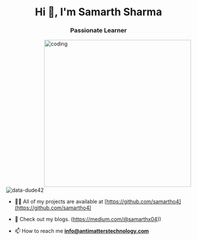 <h1 align="center">Hi 👋, I'm Samarth Sharma</h1>
<h3 align="center">Passionate Learner</h3>
<img align="right" alt="coding" width="400" src="https://cdn.dribbble.com/users/1059583/screenshots/4171367/coding-freak.gif"
<p align="left"> <img src="https://komarev.com/ghpvc/?username=samartho4&label=Profile%20views&color=0e75b6&style=flat" alt="data-dude42" /> </p>


- 👨‍💻 All of my projects are available at [https://github.com/samartho4](https://github.com/samartho4)

- 📝 Check out my blogs. (https://medium.com/@samarthx04))

- 📫 How to reach me **info@antimatterstechnology.com**

